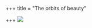 +++
title = "The orbits of beauty"

+++
[![](https://i1.wp.com/bp0.blogger.com/_ZhvcTTaaD_4/RnS6rU5tW_I/AAAAAAAAALE/JfDoT6Ir3VE/s320/orbits1.jpg)](http://bp0.blogger.com/_ZhvcTTaaD_4/RnS6rU5tW_I/AAAAAAAAALE/JfDoT6Ir3VE/s1600-h/orbits1.jpg)
